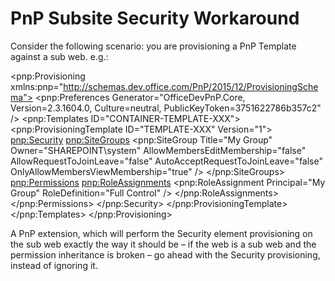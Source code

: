 # PnP Subsite Security Workaround

Consider the following scenario: you are provisioning a PnP Template against a sub web. e.g.:

<pnp:Provisioning xmlns:pnp="http://schemas.dev.office.com/PnP/2015/12/ProvisioningSchema">
  <pnp:Preferences Generator="OfficeDevPnP.Core, Version=2.3.1604.0, Culture=neutral, PublicKeyToken=3751622786b357c2" />
  <pnp:Templates ID="CONTAINER-TEMPLATE-XXX">
    <pnp:ProvisioningTemplate ID="TEMPLATE-XXX" Version="1">
      <pnp:Security>
        <pnp:SiteGroups>
          <pnp:SiteGroup Title="My Group" Owner="SHAREPOINT\system" AllowMembersEditMembership="false" AllowRequestToJoinLeave="false" AutoAcceptRequestToJoinLeave="false" OnlyAllowMembersViewMembership="true" />
        </pnp:SiteGroups>
        <pnp:Permissions>
          <pnp:RoleAssignments>
            <pnp:RoleAssignment Principal="My Group" RoleDefinition="Full Control" />
          </pnp:RoleAssignments>
        </pnp:Permissions>
      </pnp:Security>
    </pnp:ProvisioningTemplate>
  </pnp:Templates>
</pnp:Provisioning>

A PnP extension, which will perform the Security element provisioning on the sub web exactly the way it should be – if the web is a sub web and the permission inheritance is broken – go ahead with the Security provisioning, instead of ignoring it.
